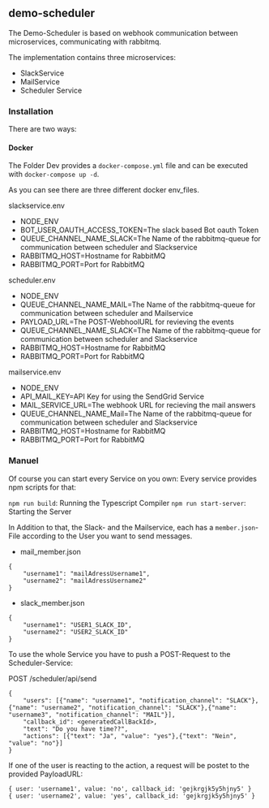 ## demo-scheduler

The Demo-Scheduler is based on webhook communication between microservices, communicating
with rabbitmq.

The implementation contains three microservices:

- SlackService
- MailService
- Scheduler Service

### Installation

There are two ways:

#### Docker

The Folder Dev provides a `docker-compose.yml` file and can be executed with
`docker-compose up -d`.

As you can see there are three different docker env_files.

slackservice.env
- NODE_ENV
- BOT_USER_OAUTH_ACCESS_TOKEN=The slack based Bot oauth Token
- QUEUE_CHANNEL_NAME_SLACK=The Name of the rabbitmq-queue for communication between scheduler and Slackservice
- RABBITMQ_HOST=Hostname for RabbitMQ
- RABBITMQ_PORT=Port for RabbitMQ

scheduler.env
- NODE_ENV
- QUEUE_CHANNEL_NAME_MAIL=The Name of the rabbitmq-queue for communication between scheduler and Mailservice
- PAYLOAD_URL=The POST-WebhoolURL for revieving the events
- QUEUE_CHANNEL_NAME_SLACK=The Name of the rabbitmq-queue for communication between scheduler and Slackservice
- RABBITMQ_HOST=Hostname for RabbitMQ
- RABBITMQ_PORT=Port for RabbitMQ

mailservice.env
- NODE_ENV
- API_MAIL_KEY=API Key for using the SendGrid Service
- MAIL_SERVICE_URL=The webhook URL for recieving the mail answers
- QUEUE_CHANNEL_NAME_Mail=The Name of the rabbitmq-queue for communication between scheduler and Slackservice
- RABBITMQ_HOST=Hostname for RabbitMQ
- RABBITMQ_PORT=Port for RabbitMQ

### Manuel

Of course you can start every Service on you own:
Every service provides npm scripts for that:

`npm run build`: Running the Typescript Compiler
`npm run start-server`: Starting the Server


In Addition to that, the Slack- and the Mailservice, each has a `member.json`-File according to the User you want
to send messages.

- mail_member.json
```
{
    "username1": "mailAdressUsername1",
    "username2": "mailAdressUsername2"
}
```

- slack_member.json
```
{
    "username1": "USER1_SLACK_ID",
    "username2": "USER2_SLACK_ID"
}
```

To use the whole Service you have to push a POST-Request to the Scheduler-Service:

POST /scheduler/api/send
```
{
    "users": [{"name": "username1", "notification_channel": "SLACK"},{"name": "username2", "notification_channel": "SLACK"},{"name": "username3", "notification_channel": "MAIL"}],
    "callback_id": <generatedCallBackId>,
    "text": "Do you have time??",
    "actions": [{"text": "Ja", "value": "yes"},{"text": "Nein", "value": "no"}]
}
```

If one of the user is reacting to the action, a request will be postet to the provided PayloadURL:
```
{ user: 'username1', value: 'no', callback_id: 'gejkrgjk5y5hjny5' }
{ user: 'username2', value: 'yes', callback_id: 'gejkrgjk5y5hjny5' }
```
